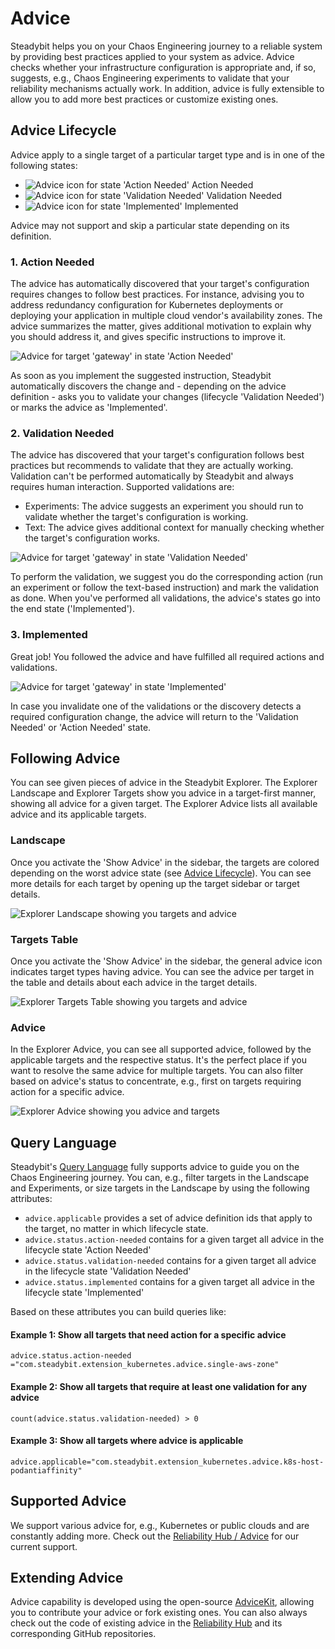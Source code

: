 # Advice
Steadybit helps you on your Chaos Engineering journey to a reliable system by providing best practices applied to your system as advice.
Advice checks whether your infrastructure configuration is appropriate and, if so, suggests, e.g., Chaos Engineering experiments to validate that your reliability mechanisms actually work.
In addition, advice is fully extensible to allow you to add more best practices or customize existing ones.

## Advice Lifecycle
Advice apply to a single target of a particular target type and is in one of the following states:

- ![Advice icon for state 'Action Needed'](advice-action-needed.svg) Action Needed
- ![Advice icon for state 'Validation Needed'](active-validation-needed.svg) Validation Needed
- ![Advice icon for state 'Implemented'](advice-implemented.svg) Implemented

Advice may not support and skip a particular state depending on its definition.

### 1. Action Needed
The advice has automatically discovered that your target's configuration requires changes to follow best practices. For instance, advising you to address redundancy configuration for Kubernetes deployments or deploying your application in multiple cloud vendor's availability zones.
The advice summarizes the matter, gives additional motivation to explain why you should address it, and gives specific instructions to improve it.

![Advice for target 'gateway' in state 'Action Needed'](advice-gateway-action-needed.png)

As soon as you implement the suggested instruction, Steadybit automatically discovers the change and - depending on the advice definition - asks you to validate your changes (lifecycle 'Validation Needed') or marks the advice as 'Implemented'.

### 2. Validation Needed
The advice has discovered that your target's configuration follows best practices but recommends to validate that they are actually working. Validation can't be performed automatically by Steadybit and always requires human interaction.
Supported validations are:

- Experiments: The advice suggests an experiment you should run to validate whether the target's configuration is working.
- Text: The advice gives additional context for manually checking whether the target's configuration works.

![Advice for target 'gateway' in state 'Validation Needed'](advice-gateway-validation-needed.png)

To perform the validation, we suggest you do the corresponding action (run an experiment or follow the text-based instruction) and mark the validation as done.
When you've performed all validations, the advice's states go into the end state ('Implemented').


### 3. Implemented
Great job!
You followed the advice and have fulfilled all required actions and validations.

![Advice for target 'gateway' in state 'Implemented'](advice-gateway-implemented.png)

In case you invalidate one of the validations or the discovery detects a required configuration change, the advice will return to the 'Validation Needed' or 'Action Needed' state.

## Following Advice
You can see given pieces of advice in the Steadybit Explorer.
The Explorer Landscape and Explorer Targets show you advice in a target-first manner, showing all advice for a given target.
The Explorer Advice lists all available advice and its applicable targets.

### Landscape
Once you activate the 'Show Advice' in the sidebar, the targets are colored depending on the worst advice state (see [Advice Lifecycle](#advice-lifecycle)). You can see more details for each target by opening up the target sidebar or target details.

![Explorer Landscape showing you targets and advice](advice-explorer-landscape.png)

### Targets Table
Once you activate the 'Show Advice' in the sidebar, the general advice icon indicates target types having advice.
You can see the advice per target in the table and details about each advice in the target details.

![Explorer Targets Table showing you targets and advice](advice-explorer-targets.png)

### Advice
In the Explorer Advice, you can see all supported advice, followed by the applicable targets and the respective status.
It's the perfect place if you want to resolve the same advice for multiple targets.
You can also filter based on advice's status to concentrate, e.g., first on targets requiring action for a specific advice.

![Explorer Advice showing you advice and targets](advice-explorer-advice.png)


## Query Language
Steadybit's [Query Language](use-steadybit/query-language) fully supports advice to guide you on the Chaos Engineering journey.
You can, e.g., filter targets in the Landscape and Experiments, or size targets in the Landscape by using the following attributes:

- `advice.applicable` provides a set of advice definition ids that apply to the target, no matter in which lifecycle state.
- `advice.status.action-needed` contains for a given target all advice in the lifecycle state 'Action Needed'
- `advice.status.validation-needed` contains for a given target all advice in the lifecycle state 'Validation Needed'
- `advice.status.implemented` contains for a given target all advice in the lifecycle state 'Implemented'

Based on these attributes you can build queries like:

#### Example 1: Show all targets that need action for a specific advice
```
advice.status.action-needed ="com.steadybit.extension_kubernetes.advice.single-aws-zone"
```

#### Example 2: Show all targets that require at least one validation for any advice
```
count(advice.status.validation-needed) > 0
```

#### Example 3: Show all targets where advice is applicable
```
advice.applicable="com.steadybit.extension_kubernetes.advice.k8s-host-podantiaffinity"
```

## Supported Advice
We support various advice for, e.g., Kubernetes or public clouds and are constantly adding more.
Check out the [Reliability Hub / Advice](https://hub.steadybit.com/advice) for our current support.

## Extending Advice
Advice capability is developed using the open-source [AdviceKit](https://github.com/steadybit/advice-kit), allowing you to contribute your advice or fork existing ones. You can also always check out the code of existing advice in the [Reliability Hub](https://hub.steadybit.com/advice) and its corresponding GitHub repositories.